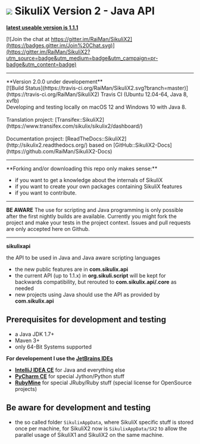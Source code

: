 [![](https://raw.github.com/RaiMan/SikuliX2/master/sikulix2.png)](http://sikulix.com) SikuliX Version 2 - Java API
============

**[latest useable version is 1.1.1](https://github.com/RaiMan/SikuliX-2014)**

[![Join the chat at https://gitter.im/RaiMan/SikuliX2](https://badges.gitter.im/Join%20Chat.svg)](https://gitter.im/RaiMan/SikuliX2?utm_source=badge&utm_medium=badge&utm_campaign=pr-badge&utm_content=badge)

<hr>
**Version 2.0.0 under developement**<br>
[![Build Status](https://travis-ci.org/RaiMan/SikuliX2.svg?branch=master)](https://travis-ci.org/RaiMan/SikuliX2) Travis CI (Ubuntu 12.04-64, Java 8, xvfb)
<br>Developing and testing locally on macOS 12 and Windows 10 with Java 8.  
<br><br>
Translation project: [Transifex::SikuliX2](https://www.transifex.com/sikulix/sikulix2/dashboard/)
<br><br>
Documentation project: [ReadTheDocs::SikuliX2](http://sikulix2.readthedocs.org/) based on [GitHub::SikuliX2-Docs](https://github.com/RaiMan/SikuliX2-Docs)
<hr>
**Forking and/or downloading this repo only makes sense:**

 - if you want to get a knowledge about the internals of SikuliX
 - if you want to create your own packages containing SikuliX features
 - if you want to contribute.

<hr>

**BE AWARE** The use for scripting and Java programming is only possible after the first nightly builds are available. Currently you might fork the project and make your tests in the project context. Issues and pull requests are only accepted here on Github.

<hr>

**sikulixapi**

the API to be used in Java and Java aware scripting languages

 - the new public features are in **com.sikulix.api**
 - the current API (up to 1.1.x) in **org.sikuli.script** will be kept for backwards compatibility, but rerouted to **com.sikulix.api/.core** as needed
 - new projects using Java should use the API as provided by **com.sikulix.api**

Prerequisites for development and testing
---

 - a Java JDK 1.7+
 - Maven 3+
 - only 64-Bit Systems supported

**For developement I use the [JetBrains IDEs](https://www.jetbrains.com)**

 - **[IntelliJ IDEA CE](https://www.jetbrains.com/idea/)** for Java and everything else
 - **[PyCharm CE](https://www.jetbrains.com/pycharm/)** for special Jython/Python stuff
 - **[RubyMine](https://www.jetbrains.com/ruby/)** for special JRuby/Ruby stuff (special license for OpenSource projects)
 
Be aware for development and testing
---

 - the so called folder `SikulixAppData`, where SikuliX specific stuff is stored once per machine, for SikuliX2 now is `SikulixAppData/SX2` to allow the parallel usage of SikuliX1 and SikuliX2 on the same machine.
